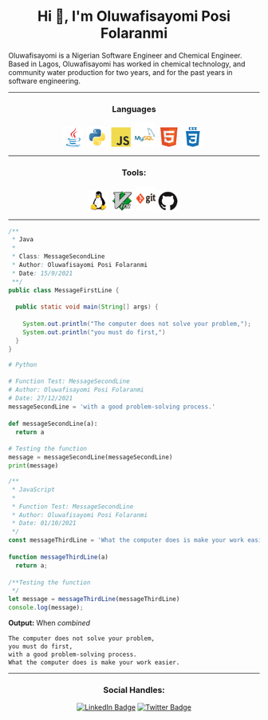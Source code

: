 <h1 align="center">Hi 👋, I'm Oluwafisayomi Posi Folaranmi</h1>

<p align="left">Oluwafisayomi is a Nigerian Software Engineer and Chemical Engineer. Based in Lagos, Oluwafisayomi has worked in chemical technology, and community water production for two years, and for the past years in software engineering.</p>

<hr/>

<div align="center"><h3><b>Languages</b></h3></div>
<div align="center">
  <!-- Java -->
  <img src="https://github.com/devicons/devicon/blob/master/icons/java/java-original.svg" title="Java" alt="Java" width="40" height="40"/>&nbsp;
  <!-- Python -->
  <img src="https://github.com/devicons/devicon/blob/master/icons/python/python-original.svg" title="Python" alt="Python" width="40" height="40"/>&nbsp;
  <!-- JavaScript -->
  <img src="https://github.com/devicons/devicon/blob/master/icons/javascript/javascript-original.svg" title="JavaScript" alt="JavaScript" width="40" height="40"/>&nbsp;
  <!-- SQL -->
  <img src="https://github.com/devicons/devicon/blob/master/icons/mysql/mysql-original-wordmark.svg" title="MYSQL"  alt="MYSQL" width="40" height="50"/>&nbsp;
  <!-- HTML -->
  <img src="https://github.com/devicons/devicon/blob/master/icons/html5/html5-original.svg" title="HTML5" alt="HTML" width="40" height="40"/>&nbsp;                                                         
  <!-- CSS3 -->
  <img src="https://github.com/devicons/devicon/blob/master/icons/css3/css3-plain-wordmark.svg"  title="CSS3" alt="CSS" width="40" height="40"/>&nbsp;
</div>

<hr> 

<div align="center"><h3><b>Tools:</b></h3></div>
<div align="center">
  <!-- Linux -->
  <img src="https://github.com/devicons/devicon/blob/master/icons/linux/linux-original.svg" title="Linux" alt="Linux" width="40" height="40"/>&nbsp;
  <!-- Vim -->
  <img src="https://github.com/devicons/devicon/blob/master/icons/vim/vim-original.svg" title="vim" alt="vim" width="40" height="40"/>&nbsp;                                              
  <!-- Git -->
  <img src="https://github.com/devicons/devicon/blob/master/icons/git/git-original-wordmark.svg" title="Git" alt="Git" width="40" height="50"/>                                                             
  <!-- Github -->
  <img src="https://github.com/devicons/devicon/blob/master/icons/github/github-original.svg" title="github" alt="github"  width="40" height="40"/>&nbsp;
</div>

<hr/>

```java
/**
 * Java
 * 
 * Class: MessageSecondLine
 * Author: Oluwafisayomi Posi Folaranmi
 * Date: 15/9/2021
 **/
public class MessageFirstLine {

  public static void main(String[] args) {

    System.out.println("The computer does not solve your problem,");
    System.out.println("you must do first,")
  }
}

```

```python
# Python

# Function Test: MessageSecondLine
# Author: Oluwafisayomi Posi Folaranmi
# Date: 27/12/2021
messageSecondLine = 'with a good problem-solving process.'

def messageSecondLine(a):
  return a

# Testing the function
message = messageSecondLine(messageSecondLine)
print(message)

```

```javascript
/**
 * JavaScript
 * 
 * Function Test: MessageSecondLine
 * Author: Oluwafisayomi Posi Folaranmi
 * Date: 01/10/2021
 */
const messageThirdLine = 'What the computer does is make your work easier.';

function messageThirdLine(a)
  return a;

/**Testing the function
 */
let message = messageThirdLine(messageThirdLine)
console.log(message);

```

**Output:** When *combined*

```
The computer does not solve your problem,
you must do first,
with a good problem-solving process.
What the computer does is make your work easier.

```

<hr/>

<div align="center"><h3><b>Social Handles:</b></h3></div>
<div align="center" id="badges">
  <a href="https://www.linkedin.com/in/oluwafisayomi-folaranmi-a6a478205">
    <img src="https://img.shields.io/badge/LinkedIn-blue?style=for-the-badge&logo=linkedin&logoColor=white" alt="LinkedIn Badge"/></a>
  <a href="https://twitter.com/oluwafisayomif6?t=UER8RwKUILjncRTlcvPcHQ&s=09">
    <img src="https://img.shields.io/badge/Twitter-blue?style=for-the-badge&logo=twitter&logoColor=white" alt="Twitter Badge"/></a>
</div>
